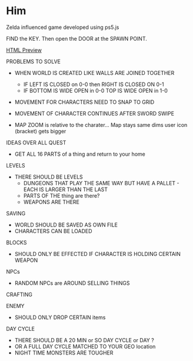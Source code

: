 # Him

Zelda influenced game developed using ps5.js

FIND the KEY.  Then open the DOOR at the SPAWN POINT.


[HTML Preview](http://htmlpreview.github.io/?https://github.com/davidjmerritt/Him/blob/master/index.html)


PROBLEMS TO SOLVE
* WHEN WORLD IS CREATED LIKE WALLS ARE JOINED TOGETHER
  - IF LEFT IS CLOSED on 0-0 then RIGHT IS CLOSED ON 0-1
  - IF BOTTOM IS WIDE OPEN in 0-0 TOP IS WIDE OPEN in 1-0

* MOVEMENT FOR CHARACTERS NEED TO SNAP TO GRID

* MOVEMENT OF CHARACTER CONTINUES AFTER SWORD SWIPE

* MAP ZOOM is relative to the charater... Map stays same dims user icon (bracket) gets bigger


IDEAS
OVER ALL QUEST
- GET ALL 16 PARTS of a thing and return to your home


LEVELS
- THERE SHOULD BE LEVELS
  - DUNGEONS THAT PLAY THE SAME WAY BUT HAVE A PALLET - EACH IS LARGER THAN THE LAST
  - PARTS OF THE thing are there?
  - WEAPONS ARE THERE


SAVING
- WORLD SHOULD BE SAVED AS OWN FILE
- CHARACTERS CAN BE LOADED


BLOCKS
- SHOULD ONLY BE EFFECTED IF CHARACTER IS HOLDING CERTAIN WEAPON


NPCs
- RANDOM NPCs are AROUND SELLING THINGS


CRAFTING


ENEMY
- SHOULD ONLY DROP CERTAIN items


DAY CYCLE
- THERE SHOULD BE A 20 MIN or SO DAY CYCLE or DAY ?
- OR A FULL DAY CYCLE MATCHED TO YOUR GEO location
- NIGHT TIME MONSTERS ARE TOUGHER
